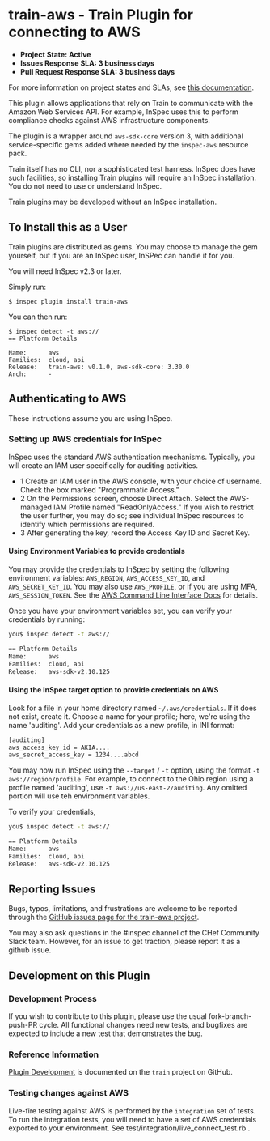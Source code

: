 # train-aws - Train Plugin for connecting to AWS

* **Project State: Active**
* **Issues Response SLA: 3 business days**
* **Pull Request Response SLA: 3 business days**

For more information on project states and SLAs, see [this documentation](https://github.com/chef/chef-oss-practices/blob/master/repo-management/repo-states.md).

This plugin allows applications that rely on Train to communicate with the Amazon Web Services API.  For example, InSpec uses this to perform compliance checks against AWS infrastructure components.

The plugin is a wrapper around `aws-sdk-core` version 3, with additional service-specific gems added where needed by the `inspec-aws` resource pack.

Train itself has no CLI, nor a sophisticated test harness.  InSpec does have such facilities, so installing Train plugins will require an InSpec installation.  You do not need to use or understand InSpec.

Train plugins may be developed without an InSpec installation.

## To Install this as a User

Train plugins are distributed as gems.  You may choose to manage the gem yourself, but if you are an InSpec user, InSPec can handle it for you.

You will need InSpec v2.3 or later.

Simply run:

```
$ inspec plugin install train-aws
```

You can then run:

```
$ inspec detect -t aws://
== Platform Details

Name:      aws
Families:  cloud, api
Release:   train-aws: v0.1.0, aws-sdk-core: 3.30.0
Arch:      -
```

## Authenticating to AWS

These instructions assume you are using InSpec.

### Setting up AWS credentials for InSpec

InSpec uses the standard AWS authentication mechanisms. Typically, you will create an IAM user specifically for auditing activities.

* 1 Create an IAM user in the AWS console, with your choice of username. Check the box marked "Programmatic Access."
* 2 On the Permissions screen, choose Direct Attach. Select the AWS-managed IAM Profile named "ReadOnlyAccess." If you wish to restrict the user further, you may do so; see individual InSpec resources to identify which permissions are required.
* 3 After generating the key, record the Access Key ID and Secret Key.

#### Using Environment Variables to provide credentials

You may provide the credentials to InSpec by setting the following environment variables: `AWS_REGION`, `AWS_ACCESS_KEY_ID`, and `AWS_SECRET_KEY_ID`. You may also use `AWS_PROFILE`, or if you are using MFA, `AWS_SESSION_TOKEN`. See the [AWS Command Line Interface Docs](https://docs.aws.amazon.com/cli/latest/userguide/cli-chap-getting-started.html) for details.

Once you have your environment variables set, you can verify your credentials by running:

```bash
you$ inspec detect -t aws://

== Platform Details
Name:      aws
Families:  cloud, api
Release:   aws-sdk-v2.10.125
```

#### Using the InSpec target option to provide credentials on AWS

Look for a file in your home directory named `~/.aws/credentials`. If it does not exist, create it. Choose a name for your profile; here, we're using the name 'auditing'. Add your credentials as a new profile, in INI format:

```bash
[auditing]
aws_access_key_id = AKIA....
aws_secret_access_key = 1234....abcd
```

You may now run InSpec using the `--target` / `-t` option, using the format `-t aws://region/profile`.  For example, to connect to the Ohio region using a profile named 'auditing', use `-t aws://us-east-2/auditing`.  Any omitted portion will use teh environment variables.

To verify your credentials,

```bash
you$ inspec detect -t aws://

== Platform Details
Name:      aws
Families:  cloud, api
Release:   aws-sdk-v2.10.125
```

## Reporting Issues

Bugs, typos, limitations, and frustrations are welcome to be reported through the [GitHub issues page for the train-aws project](https://github.com/inspec/train-aws/issues).

You may also ask questions in the #inspec channel of the CHef Community Slack team.  However, for an issue to get traction, please report it as a github issue.

## Development on this Plugin

### Development Process

If you wish to contribute to this plugin, please use the usual fork-branch-push-PR cycle.  All functional changes need new tests, and bugfixes are expected to include a new test that demonstrates the bug.

### Reference Information

[Plugin Development](https://github.com/inspec/train/blob/master/docs/dev/plugins.md) is documented on the `train` project on GitHub.

### Testing changes against AWS

Live-fire testing against AWS is performed by the `integration` set of tests.  To run the integration tests, you will need to have a set of AWS credentials exported to your environment.  See test/integration/live_connect_test.rb .
